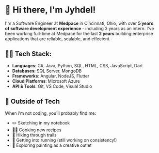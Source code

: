 # 👋 Hi there, I'm Jyhdel!
I'm a Software Engineer at **Medpace** in Cincinnati, Ohio, with over **5 years of software development experience** - including 3 years as an intern. I've been working full-time at Medpace for the last **2 years** building enterprise applications that are reliable, scalable, and effecient.

## 👨‍💻 Tech Stack:
- **Languages**: C#, Java, Python, SQL, HTML, CSS, JavaScript, Dart
- **Databases**: SQL Server, MongoDB
- **Frameworks**: Angular, NodeJS, Flutter
- **Cloud Platforms**: Microsoft Azure
- **API & Tools**: Git, VS Code, Visual Studio

## 🎨 Outside of Tech
When i'm not coding, you'll probably find me:
- ✏️ Sketching in my notebook
- 🧑‍🍳 Cooking new recipes
- 🥾 Hiking through trails
- 🏃 Getting into running (still working on consistency!)
- 🎨 Exploring painting as a creative outlet



